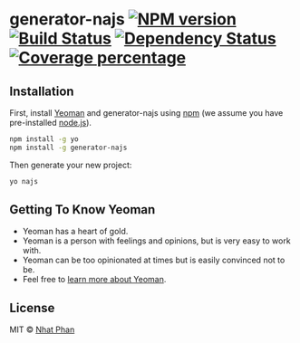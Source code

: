 # generator-najs [![NPM version][npm-image]][npm-url] [![Build Status][travis-image]][travis-url] [![Dependency Status][daviddm-image]][daviddm-url] [![Coverage percentage][coveralls-image]][coveralls-url]
> 

## Installation

First, install [Yeoman](http://yeoman.io) and generator-najs using [npm](https://www.npmjs.com/) (we assume you have pre-installed [node.js](https://nodejs.org/)).

```bash
npm install -g yo
npm install -g generator-najs
```

Then generate your new project:

```bash
yo najs
```

## Getting To Know Yeoman

 * Yeoman has a heart of gold.
 * Yeoman is a person with feelings and opinions, but is very easy to work with.
 * Yeoman can be too opinionated at times but is easily convinced not to be.
 * Feel free to [learn more about Yeoman](http://yeoman.io/).

## License

MIT © [Nhat Phan]()


[npm-image]: https://badge.fury.io/js/generator-najs.svg
[npm-url]: https://npmjs.org/package/generator-najs
[travis-image]: https://travis-ci.org/nhat-phan/generator-najs.svg?branch=master
[travis-url]: https://travis-ci.org/nhat-phan/generator-najs
[daviddm-image]: https://david-dm.org/nhat-phan/generator-najs.svg?theme=shields.io
[daviddm-url]: https://david-dm.org/nhat-phan/generator-najs
[coveralls-image]: https://coveralls.io/repos/nhat-phan/generator-najs/badge.svg
[coveralls-url]: https://coveralls.io/r/nhat-phan/generator-najs
